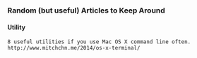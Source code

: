 ### Random (but useful) Articles to Keep Around

#### Utility
```
8 useful utilities if you use Mac OS X command line often.
http://www.mitchchn.me/2014/os-x-terminal/
```
